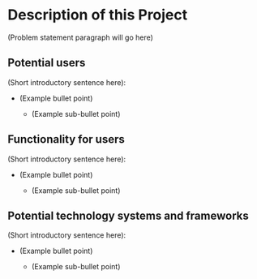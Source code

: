 # Description of this Project


(Problem statement paragraph will go here)


## Potential users

(Short introductory sentence here):

+ (Example bullet point)

	+ (Example sub-bullet point)


## Functionality for users

(Short introductory sentence here):

+ (Example bullet point)

	+ (Example sub-bullet point)


## Potential technology systems and frameworks

(Short introductory sentence here):

+ (Example bullet point)

	+ (Example sub-bullet point)
